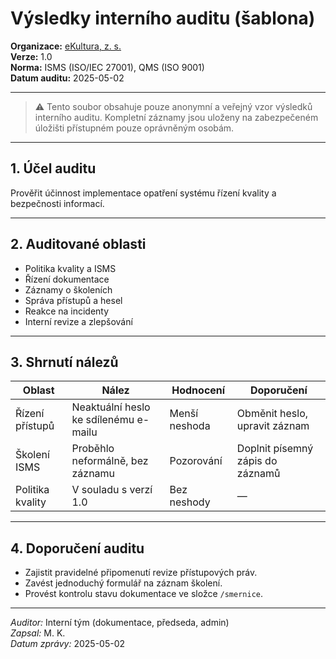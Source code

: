 # Výsledky interního auditu (šablona)
<!-- # interni/interni-audit-vysledky.md -->

**Organizace:** [eKultura, z. s.](https://ekultura.eu)  
**Verze:** 1.0  
**Norma:** ISMS (ISO/IEC 27001), QMS (ISO 9001)  
**Datum auditu:** 2025-05-02

---

> ⚠️ Tento soubor obsahuje pouze anonymní a veřejný vzor výsledků interního auditu. Kompletní záznamy jsou uloženy na zabezpečeném úložišti přístupném pouze oprávněným osobám.

---

## 1. Účel auditu

Prověřit účinnost implementace opatření systému řízení kvality a bezpečnosti informací.

---

## 2. Auditované oblasti

- Politika kvality a ISMS
- Řízení dokumentace
- Záznamy o školeních
- Správa přístupů a hesel
- Reakce na incidenty
- Interní revize a zlepšování

---

## 3. Shrnutí nálezů

| Oblast | Nález | Hodnocení | Doporučení |
|--------|-------|------------|-------------|
| Řízení přístupů | Neaktuální heslo ke sdílenému e-mailu | Menší neshoda | Obměnit heslo, upravit záznam |
| Školení ISMS | Proběhlo neformálně, bez záznamu | Pozorování | Doplnit písemný zápis do záznamů |
| Politika kvality | V souladu s verzí 1.0 | Bez neshody | — |

---

## 4. Doporučení auditu

- Zajistit pravidelné připomenutí revize přístupových práv.
- Zavést jednoduchý formulář na záznam školení.
- Provést kontrolu stavu dokumentace ve složce `/smernice`.

---

*Auditor:* Interní tým (dokumentace, předseda, admin)  
*Zapsal:* M. K.  
*Datum zprávy:* 2025-05-02
